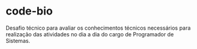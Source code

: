 # code-bio
Desafio técnico para avaliar os conhecimentos técnicos necessários para realização das atividades no dia a dia do cargo de Programador de Sistemas.
